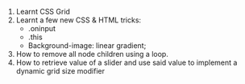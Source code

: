1) Learnt CSS Grid
2) Learnt a few new CSS & HTML tricks:
    - .oninput
    - .this
    - Background-image: linear gradient;
3) How to remove all node children using a loop.
3) How to retrieve value of a slider and use said value to implement a dynamic grid size modifier